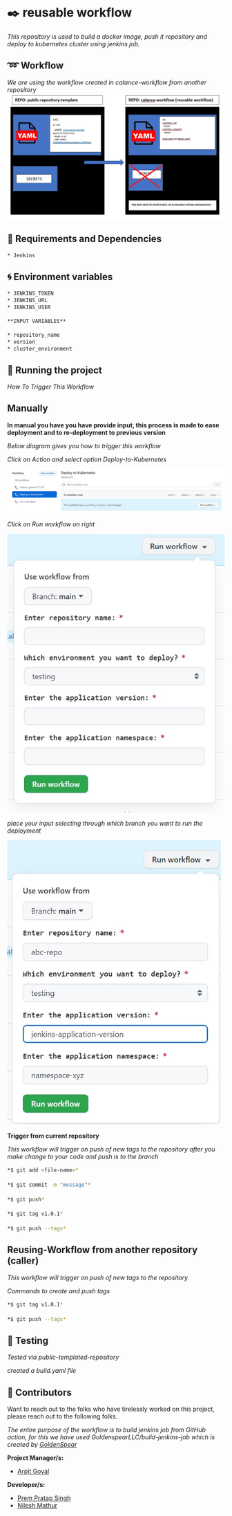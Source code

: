 # :black_nib: reusable workflow

*This repository is used to build a docker image, push it repository and deploy to kubernetes cluster using jenkins job.*

## :loop: Workflow

*We are using the workflow created in calance-workflow from another repository*
![sample](images/workflow.jpg)

## :baby: Requirements and Dependencies

    * Jenkins 

## :cyclone: Environment variables

    * JENKINS_TOKEN
    * JENKINS_URL
    * JENKINS_USER

    **INPUT VARIABLES**

    * repository_name
    * version
    * cluster_environment

## :tada: Running the project

*How To Trigger This Workflow*

## Manually

**In manual you have you have provide input, this process is made to ease deployment and to re-deployment to previous version**

*Below diagram gives you how to trigger this workflow*

*Click on Action and select option Deploy-to-Kubernetes*

![sample](images/Action-Deploy.jpg)

*Click on Run workflow on right*

![sample](images/Run-Workflow.jpg)

*place your input selecting through which branch you want to run the deployment*

![sample](images/workflow-input.jpg)

**Trigger from current repository**

*This workflow will trigger on push of new tags to the repository after you make change to your code and push is to the branch*

```bash
*$ git add <file-name>*

*$ git commit -m "message"*

*$ git push*

*$ git tag v1.0.1*

*$ git push --tags*
```

## **Reusing-Workflow from another repository (caller)**

*This workflow will trigger on push of new tags to the repository*

*Commands to create and push tags*

```bash
*$ git tag v1.0.1*

*$ git push --tags*
```

## :flashlight: Testing

*Tested via public-templated-repository*

*created a build.yaml file*

## :information_desk_person: Contributors

Want to reach out to the folks who have tirelessly worked on this project, please reach out to the following folks.

*The entire purpose of the workflow is to build jenkins job from GitHub action, for this we have used GoldenspearLLC/build-jenkins-job which is created by [GoldenSpear](https://github.com/GoldenspearLLC/build-jenkins-job)*

**Project Manager/s:**

- [Arpit Goyal](https://github.com/agoyalcalance)

**Developer/s:**

- [Prem Pratap Singh](https://github.com/ppsinghcalance)
- [Nilesh Mathur](https://github.com/nmathur478)
